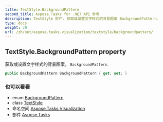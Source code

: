 ```yaml
---
title: TextStyle.BackgroundPattern
second_title: Aspose.Tasks for .NET API 参考
description: TextStyle 财产. 获取或设置文字样式的背景图案 BackgroundPattern.
type: docs
weight: 30
url: /zh/net/aspose.tasks.visualization/textstyle/backgroundpattern/
---
```

## TextStyle.BackgroundPattern property

获取或设置文字样式的背景图案。 `BackgroundPattern`.

```csharp
public BackgroundPattern BackgroundPattern { get; set; }
```

### 也可以看看

* enum [BackgroundPattern](../../../aspose.tasks/backgroundpattern/)
* class [TextStyle](../)
* 命名空间 [Aspose.Tasks.Visualization](../../textstyle/)
* 部件 [Aspose.Tasks](../../../)


